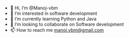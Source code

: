- 👋 Hi, I’m @Manoj-vbm
- 👀 I’m interested in software development
- 🌱 I’m currently learning Python and Java
- 💞️ I’m looking to collaborate on Software development
- 📫 How to reach me manoj.vbm@gmail.com

<!---
Manoj-vbm/Manoj-vbm is a ✨ special ✨ repository because its `README.md` (this file) appears on your GitHub profile.
You can click the Preview link to take a look at your changes.
--->
